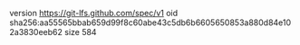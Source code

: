 version https://git-lfs.github.com/spec/v1
oid sha256:aa55565bbab659d99f8c60abe43c5db6b6605650853a880d84e102a3830eeb62
size 584
